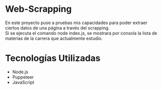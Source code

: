 # Web-Scrapping

En este proyecto puse a pruebas mis capacidades para poder extraer ciertos datos de una página a través del scrapping.<br />
Si se ejecuta el comando node index.js, se mostrara por consola la lista de materias de la carrera que actualmente estudio.

# Tecnologías Utilizadas
- Node.js
- Puppeteer
- JavaScript

